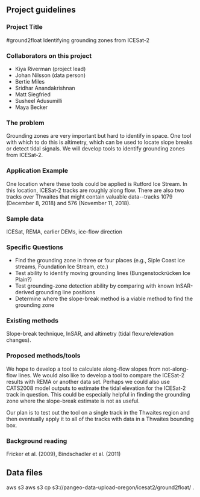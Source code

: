 ## Project guidelines

### Project Title

#ground2float
Identifying grounding zones from ICESat-2

### Collaborators on this project

 - Kiya Riverman (project lead)
 - Johan Nilsson (data person)
 - Bertie Miles
 - Sridhar Anandakrishnan
 - Matt Siegfried
 - Susheel Adusumilli
 - Maya Becker

### The problem

Grounding zones are very important but hard to identify in space. One tool with which to do this is altimetry, which can be used to locate slope breaks or detect tidal signals. We will develop tools to identify grounding zones from ICESat-2.


### Application Example

One location where these tools could be applied is Rutford Ice Stream. In this location, ICESat-2 tracks are roughly along flow. There are also two tracks over Thwaites that might contain valuable data--tracks 1079 (December 8, 2018) and 576 (November 11, 2018).

### Sample data

ICESat, REMA, earlier DEMs, ice-flow direction

### Specific Questions

 - Find the grounding zone in three or four places (e.g., Siple Coast ice streams, Foundation Ice Stream, etc.)
 - Test ability to identify moving grounding lines (Bungenstockrücken Ice Plain?)
 - Test grounding-zone detection ability by comparing with known InSAR-derived grounding line positions
 - Determine where the slope-break method is a viable method to find the grounding zone

### Existing methods

Slope-break technique, InSAR, and altimetry (tidal flexure/elevation changes).

### Proposed methods/tools

We hope to develop a tool to calculate along-flow slopes from not-along-flow lines. We would also like to develop a tool to compare the ICESat-2 results with REMA or another data set. Perhaps we could also use CATS2008 model outputs to estimate the tidal elevation for the ICESat-2 track in question. This could be especially helpful in finding the grounding zone where the slope-break estimate is not as useful.

Our plan is to test out the tool on a single track in the Thwaites region and then eventually apply it to all of the tracks with data in a Thwaites bounding box.

### Background reading

Fricker et al. (2009), Bindschadler et al. (2011)

## Data files

aws s3 aws  s3 cp s3://pangeo-data-upload-oregon/icesat2/ground2float/ .

